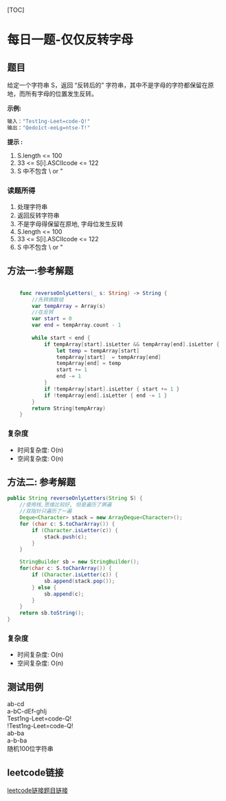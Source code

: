 [TOC]

# 每日一题-仅仅反转字母

## 题目
给定一个字符串 S，返回 “反转后的” 字符串，其中不是字母的字符都保留在原地，而所有字母的位置发生反转。

**示例:**  
```java
输入："Test1ng-Leet=code-Q!"
输出："Qedo1ct-eeLg=ntse-T!"
```
**提示 :**
1. S.length <= 100
2. 33 <= S[i].ASCIIcode <= 122 
3. S 中不包含 \ or "

### 读题所得
1. 处理字符串
2. 返回反转字符串
3. 不是字母得保留在原地, 字母位发生反转
4. S.length <= 100
5. 33 <= S[i].ASCIIcode <= 122 
6. S 中不包含 \ or "

## 方法一:参考解题
```swift

    func reverseOnlyLetters(_ s: String) -> String {
        //先转换数组
        var tempArray = Array(s)
        //在反转
        var start = 0
        var end = tempArray.count - 1
        
        while start < end {
            if tempArray[start].isLetter && tempArray[end].isLetter {
                let temp = tempArray[start]
                tempArray[start]  = tempArray[end]
                tempArray[end] = temp
                start += 1
                end -= 1
            }
            if !tempArray[start].isLetter { start += 1 }    
            if !tempArray[end].isLetter { end -= 1 }
        }
        return String(tempArray)
    }

```
### 复杂度
* 时间复杂度: O(n)
* 空间复杂度: O(n)

## 方法二: 参考解题
```java
public String reverseOnlyLetters(String S) {
    //使用栈,思维比较好, 但是遍历了俩遍
    //双指针只遍历了一遍
    Deque<Character> stack = new ArrayDeque<Character>();
    for (char c: S.toCharArray()) {
        if (Character.isLetter(c)) {
            stack.push(c);
        }
    }

    StringBuilder sb = new StringBuilder();
    for(char c: S.toCharArray()) {
        if (Character.isLetter(c)) {
            sb.append(stack.pop());
        } else {
            sb.append(c);
        }
    }
    return sb.toString();
}
```
### 复杂度
* 时间复杂度: O(n)
* 空间复杂度: O(n)

## 测试用例
ab-cd   
a-bC-dEf-ghIj  
Test1ng-Leet=code-Q!  
!Test1ng-Leet=code-Q!  
ab-ba  
a-b-ba  
随机100位字符串

## leetcode链接
[leetcode链接题目链接](https://leetcode-cn.com/problems/reverse-only-letters/)  